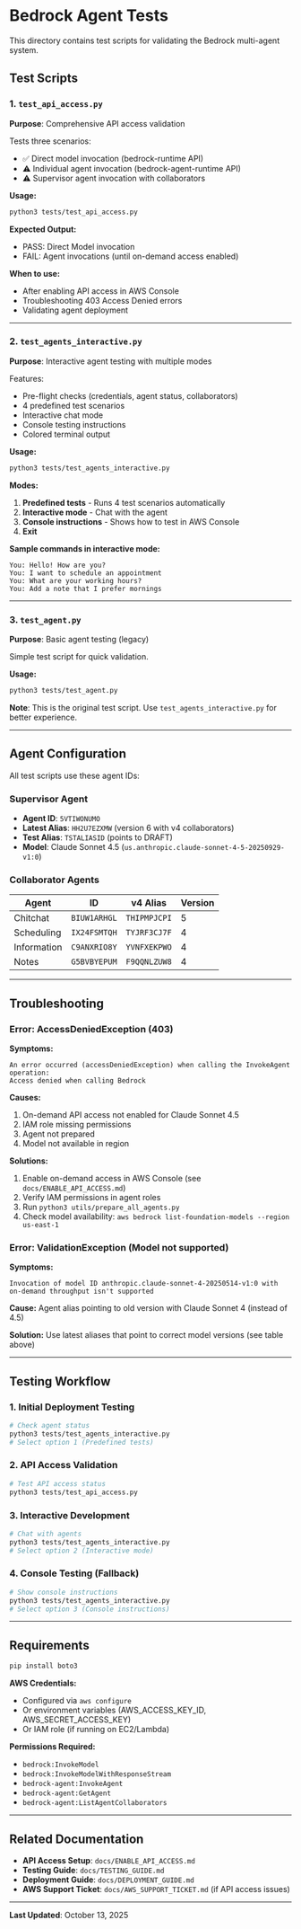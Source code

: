 # Bedrock Agent Tests

This directory contains test scripts for validating the Bedrock multi-agent system.

## Test Scripts

### 1. `test_api_access.py`
**Purpose**: Comprehensive API access validation

Tests three scenarios:
- ✅ Direct model invocation (bedrock-runtime API)
- ⚠️ Individual agent invocation (bedrock-agent-runtime API)
- ⚠️ Supervisor agent invocation with collaborators

**Usage:**
```bash
python3 tests/test_api_access.py
```

**Expected Output:**
- PASS: Direct Model invocation
- FAIL: Agent invocations (until on-demand access enabled)

**When to use:**
- After enabling API access in AWS Console
- Troubleshooting 403 Access Denied errors
- Validating agent deployment

---

### 2. `test_agents_interactive.py`
**Purpose**: Interactive agent testing with multiple modes

Features:
- Pre-flight checks (credentials, agent status, collaborators)
- 4 predefined test scenarios
- Interactive chat mode
- Console testing instructions
- Colored terminal output

**Usage:**
```bash
python3 tests/test_agents_interactive.py
```

**Modes:**
1. **Predefined tests** - Runs 4 test scenarios automatically
2. **Interactive mode** - Chat with the agent
3. **Console instructions** - Shows how to test in AWS Console
4. **Exit**

**Sample commands in interactive mode:**
```
You: Hello! How are you?
You: I want to schedule an appointment
You: What are your working hours?
You: Add a note that I prefer mornings
```

---

### 3. `test_agent.py`
**Purpose**: Basic agent testing (legacy)

Simple test script for quick validation.

**Usage:**
```bash
python3 tests/test_agent.py
```

**Note**: This is the original test script. Use `test_agents_interactive.py` for better experience.

---

## Agent Configuration

All test scripts use these agent IDs:

### Supervisor Agent
- **Agent ID**: `5VTIWONUMO`
- **Latest Alias**: `HH2U7EZXMW` (version 6 with v4 collaborators)
- **Test Alias**: `TSTALIASID` (points to DRAFT)
- **Model**: Claude Sonnet 4.5 (`us.anthropic.claude-sonnet-4-5-20250929-v1:0`)

### Collaborator Agents
| Agent | ID | v4 Alias | Version |
|-------|-----|----------|---------|
| Chitchat | `BIUW1ARHGL` | `THIPMPJCPI` | 5 |
| Scheduling | `IX24FSMTQH` | `TYJRF3CJ7F` | 4 |
| Information | `C9ANXRIO8Y` | `YVNFXEKPWO` | 4 |
| Notes | `G5BVBYEPUM` | `F9QQNLZUW8` | 4 |

---

## Troubleshooting

### Error: AccessDeniedException (403)

**Symptoms:**
```
An error occurred (accessDeniedException) when calling the InvokeAgent operation:
Access denied when calling Bedrock
```

**Causes:**
1. On-demand API access not enabled for Claude Sonnet 4.5
2. IAM role missing permissions
3. Agent not prepared
4. Model not available in region

**Solutions:**
1. Enable on-demand access in AWS Console (see `docs/ENABLE_API_ACCESS.md`)
2. Verify IAM permissions in agent roles
3. Run `python3 utils/prepare_all_agents.py`
4. Check model availability: `aws bedrock list-foundation-models --region us-east-1`

### Error: ValidationException (Model not supported)

**Symptoms:**
```
Invocation of model ID anthropic.claude-sonnet-4-20250514-v1:0 with on-demand throughput isn't supported
```

**Cause:** Agent alias pointing to old version with Claude Sonnet 4 (instead of 4.5)

**Solution:** Use latest aliases that point to correct model versions (see table above)

---

## Testing Workflow

### 1. Initial Deployment Testing
```bash
# Check agent status
python3 tests/test_agents_interactive.py
# Select option 1 (Predefined tests)
```

### 2. API Access Validation
```bash
# Test API access status
python3 tests/test_api_access.py
```

### 3. Interactive Development
```bash
# Chat with agents
python3 tests/test_agents_interactive.py
# Select option 2 (Interactive mode)
```

### 4. Console Testing (Fallback)
```bash
# Show console instructions
python3 tests/test_agents_interactive.py
# Select option 3 (Console instructions)
```

---

## Requirements

```bash
pip install boto3
```

**AWS Credentials:**
- Configured via `aws configure`
- Or environment variables (AWS_ACCESS_KEY_ID, AWS_SECRET_ACCESS_KEY)
- Or IAM role (if running on EC2/Lambda)

**Permissions Required:**
- `bedrock:InvokeModel`
- `bedrock:InvokeModelWithResponseStream`
- `bedrock-agent:InvokeAgent`
- `bedrock-agent:GetAgent`
- `bedrock-agent:ListAgentCollaborators`

---

## Related Documentation

- **API Access Setup**: `docs/ENABLE_API_ACCESS.md`
- **Testing Guide**: `docs/TESTING_GUIDE.md`
- **Deployment Guide**: `docs/DEPLOYMENT_GUIDE.md`
- **AWS Support Ticket**: `docs/AWS_SUPPORT_TICKET.md` (if API access issues)

---

**Last Updated**: October 13, 2025
